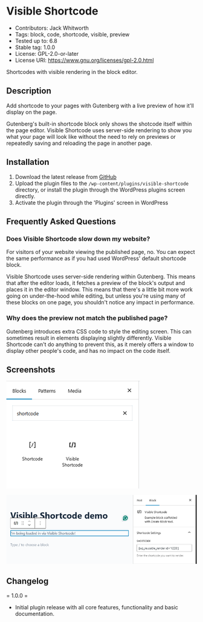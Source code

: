 # Visible Shortcode
- Contributors:      Jack Whitworth
- Tags:              block, code, shortcode, visible, preview
- Tested up to:      6.8
- Stable tag:        1.0.0
- License:           GPL-2.0-or-later
- License URI:       https://www.gnu.org/licenses/gpl-2.0.html

Shortcodes with visible rendering in the block editor.


## Description

Add shortcode to your pages with Gutenberg with a live preview of how it'll display on the page.

Gutenberg's built-in shortcode block only shows the shotcode itself within the page editor.
Visible Shortcode uses server-side rendering to show you what your page will look like without the need to rely on previews or repeatedly saving and reloading the page in another page.


## Installation

1. Download the latest release from [GitHub]()
2. Upload the plugin files to the `/wp-content/plugins/visible-shortcode` directory, or install the plugin through the WordPress plugins screen directly.
3. Activate the plugin through the 'Plugins' screen in WordPress


## Frequently Asked Questions

### Does Visible Shortcode slow down my website?

For visitors of your website viewing the published page, no. You can expect the same performance as if you had used WordPress' default shortcode block.

Visible Shortcode uses server-side rendering within Gutenberg. This means that after the editor loads, it fetches a preview of the block's output and places it in the editor window.
This means that there's a little bit more work going on under-the-hood while editing, but unless you're using many of these blocks on one page, you shouldn't notice any impact in performance.

### Why does the preview not match the published page?

Gutenberg introduces extra CSS code to style the editing screen. This can sometimes result in elements displaying slightly differently.
Visible Shortcode can't do anything to prevent this, as it merely offers a window to display other people's code, and has no impact on the code itself.


## Screenshots

![Adding a Visible Shortcode](assets/screenshot-1.png)

![Visible Shortcode in action](assets/screenshot-2.png)


## Changelog

= 1.0.0 =
* Initial plugin release with all core features, functionality and basic documentation.
